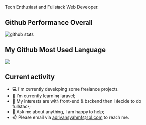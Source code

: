 Tech Enthusiast and Fullstack Web Developer.

## Github Performance Overall

![github stats](https://github-readme-stats.vercel.app/api?username=adriyansyah-mf&show_icons=true)

## My Github Most Used Language

<img src="https://github-readme-stats.vercel.app/api/top-langs/?username=adriyansyah-mf&theme=vue">

## Current activity

- 💻 I'm currently developing some freelance projects.
- 📖 I’m currently learning laravel;
- 🤔 My interests are with front-end & backend then i decide to do fullstack;
- 💬 Ask me about anything, I am happy to help;
- 📫 Please email via adriyansyahmf@aol.com to reach me.

